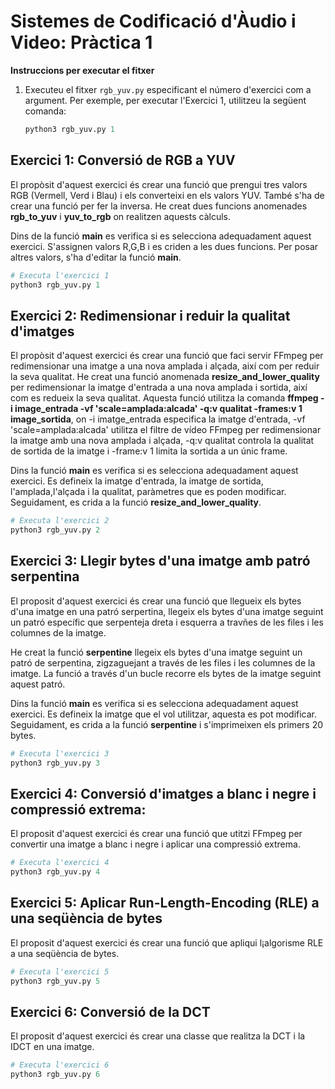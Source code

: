 # Sistemes de Codificació d'Àudio i Video: Pràctica 1
**Instruccions per executar el fitxer**
1. Executeu el fitxer `rgb_yuv.py` especificant el número d'exercici com a argument. Per exemple, per executar l'Exercici 1, utilitzeu la següent comanda:
   ```python
   python3 rgb_yuv.py 1

## Exercici 1: Conversió de RGB a YUV
El propòsit d'aquest exercici és crear una funció que prengui tres valors RGB (Vermell, Verd i Blau) i els converteixi en els valors YUV. També s'ha de crear una funció per fer la inversa.
He creat dues funcions anomenades **rgb_to_yuv** i **yuv_to_rgb** on realitzen aquests càlculs. 

Dins de la funció **main** es verifica si es selecciona adequadament aquest exercici. S'assignen valors R,G,B i es criden a les dues funcions. Per posar altres valors, s'ha d'editar la funció **main**.

```python
# Executa l'exercici 1
python3 rgb_yuv.py 1
```
## Exercici 2: Redimensionar i reduir la qualitat d'imatges
El propòsit d'aquest exercici és crear una funció que faci servir FFmpeg per redimensionar una imatge a una nova amplada i alçada, així com per reduir la seva qualitat.
He creat una funció anomenada **resize_and_lower_quality** per redimensionar la imatge d'entrada a una nova amplada i sortida, així com es redueix la seva qualitat. Aquesta funció utilitza la comanda **ffmpeg -i image_entrada -vf 'scale=amplada:alcada' -q:v qualitat -frames:v 1 image_sortida**, on -i imatge_entrada especifica la imatge d'entrada, -vf 'scale=amplada:alcada' utilitza el filtre de vídeo FFmpeg per redimensionar la imatge amb una nova amplada i alçada, -q:v qualitat controla la qualitat de sortida de la imatge i -frame:v 1 limita la sortida a un únic frame.

Dins la funció **main** es verifica si es selecciona adequadament aquest exercici. Es defineix la imatge d'entrada, la imatge de sortida, l'amplada,l'alçada i la qualitat, paràmetres que es poden modificar. Seguidament, es crida a la funció **resize_and_lower_quality**.

```python
# Executa l'exercici 2
python3 rgb_yuv.py 2
```

## Exercici 3: Llegir bytes d'una imatge amb patró serpentina
El proposit d'aquest exercici és crear una funció que llegueix els bytes d'una imatge en una patró serpertina, llegeix els bytes d'una imatge seguint un patró específic que serpenteja dreta i esquerra a travñes de les files i les columnes de la imatge.

He creat la funció **serpentine** llegeix els bytes d'una imatge seguint un patró de serpentina, zigzaguejant a través de les files i les columnes de la imatge. La funció a través d'un bucle recorre els bytes de la imatge seguint aquest patró.

Dins la funció **main** es verifica si es selecciona adequadament aquest exercici. Es defineix la imatge que el vol utilitzar, aquesta es pot modificar. Seguidament, es crida a la funció **serpentine** i s'imprimeixen els primers 20 bytes.

```python
# Executa l'exercici 3
python3 rgb_yuv.py 3
````

## Exercici 4: Conversió d'imatges a blanc i negre i compressió extrema:
El proposit d'aquest exercici és crear una funció que utitzi FFmpeg per convertir una imatge a blanc i negre i aplicar una compressió extrema.

```python
# Executa l'exercici 4
python3 rgb_yuv.py 4
```

## Exercici 5: Aplicar Run-Length-Encoding (RLE) a una seqüència de bytes
El proposit d'aquest exercici és crear una funció que apliqui l¡algorisme RLE a una seqüència de bytes.

```python
# Executa l'exercici 5
python3 rgb_yuv.py 5
```

## Exercici 6: Conversió de la DCT
El proposit d'aquest exercici és crear una classe que realitza la DCT i la IDCT en una imatge.

```python
# Executa l'exercici 6
python3 rgb_yuv.py 6
```



